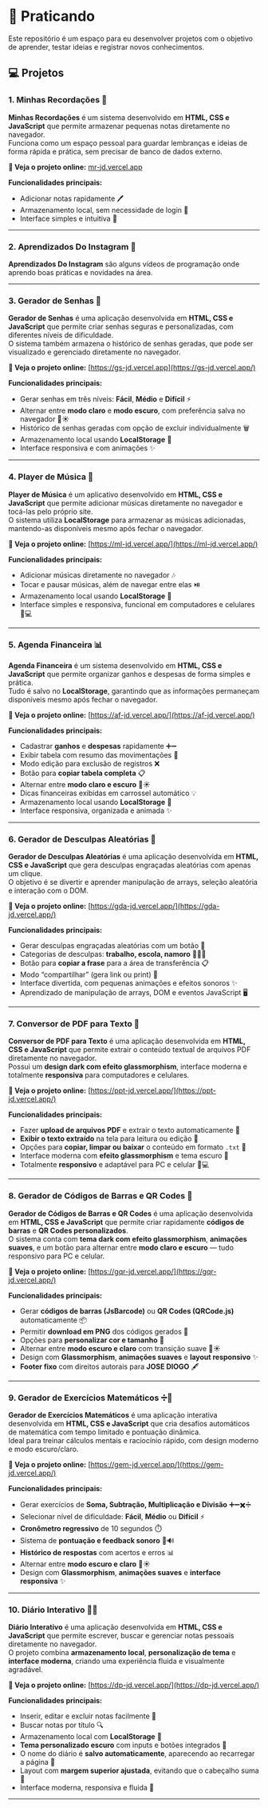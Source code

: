 # 🌟 Praticando

Este repositório é um espaço para eu desenvolver projetos com o objetivo de aprender, testar ideias e registrar novos conhecimentos.

## 💻 Projetos

### 1. Minhas Recordações 📝
**Minhas Recordações** é um sistema desenvolvido em **HTML, CSS e JavaScript** que permite armazenar pequenas notas diretamente no navegador.  
Funciona como um espaço pessoal para guardar lembranças e ideias de forma rápida e prática, sem precisar de banco de dados externo.

**🚀 Veja o projeto online:** [mr-jd.vercel.app](https://mr-jd.vercel.app)

**Funcionalidades principais:**
- Adicionar notas rapidamente 🖊️
- Armazenamento local, sem necessidade de login 💾
- Interface simples e intuitiva 🎨



---



### 2. Aprendizados Do Instagram 📝
**Aprendizados Do Instagram** são alguns vídeos de programação onde aprendo boas práticas e novidades na área.



---



### 3. Gerador de Senhas 🔐
**Gerador de Senhas** é uma aplicação desenvolvida em **HTML, CSS e JavaScript** que permite criar senhas seguras e personalizadas, com diferentes níveis de dificuldade.  
O sistema também armazena o histórico de senhas geradas, que pode ser visualizado e gerenciado diretamente no navegador.

**🚀 Veja o projeto online:** [https://gs-jd.vercel.app](https://gs-jd.vercel.app/)

**Funcionalidades principais:**
- Gerar senhas em três níveis: **Fácil**, **Médio** e **Difícil** ⚡  
- Alternar entre **modo claro** e **modo escuro**, com preferência salva no navegador 🌙☀️  
- Histórico de senhas geradas com opção de excluir individualmente 🗑️  
- Armazenamento local usando **LocalStorage** 💾  
- Interface responsiva e com animações ✨



---



### 4. Player de Música 🎵
**Player de Música** é um aplicativo desenvolvido em **HTML, CSS e JavaScript** que permite adicionar músicas diretamente no navegador e tocá-las pelo próprio site.  
O sistema utiliza **LocalStorage** para armazenar as músicas adicionadas, mantendo-as disponíveis mesmo após fechar o navegador.

**🚀 Veja o projeto online:** [https://ml-jd.vercel.app/](https://ml-jd.vercel.app/)

**Funcionalidades principais:**
- Adicionar músicas diretamente no navegador 🎶  
- Tocar e pausar músicas, além de navegar entre elas ⏯️  
- Armazenamento local usando **LocalStorage** 💾  
- Interface simples e responsiva, funcional em computadores e celulares 📱💻



---



### 5. Agenda Financeira 📊
**Agenda Financeira** é um sistema desenvolvido em **HTML, CSS e JavaScript** que permite organizar ganhos e despesas de forma simples e prática.  
Tudo é salvo no **LocalStorage**, garantindo que as informações permaneçam disponíveis mesmo após fechar o navegador.

**🚀 Veja o projeto online:** [https://af-jd.vercel.app/](https://af-jd.vercel.app/)

**Funcionalidades principais:**
- Cadastrar **ganhos** e **despesas** rapidamente ➕➖  
- Exibir tabela com resumo das movimentações 📑  
- Modo edição para exclusão de registros ❌  
- Botão para **copiar tabela completa** 📋  
- Alternar entre **modo claro e escuro** 🌙☀️  
- Dicas financeiras exibidas em carrossel automático 💡  
- Armazenamento local usando **LocalStorage** 💾  
- Interface responsiva, organizada e animada ✨


---


### 6. Gerador de Desculpas Aleatórias 🤣
**Gerador de Desculpas Aleatórias** é uma aplicação desenvolvida em **HTML, CSS e JavaScript** que gera desculpas engraçadas aleatórias com apenas um clique.  
O objetivo é se divertir e aprender manipulação de arrays, seleção aleatória e interação com o DOM.

**🚀 Veja o projeto online:** [https://gda-jd.vercel.app/](https://gda-jd.vercel.app/)

**Funcionalidades principais:**
- Gerar desculpas engraçadas aleatórias com um botão 🎯  
- Categorias de desculpas: **trabalho, escola, namoro** 🏫💼💘  
- Botão para **copiar a frase** para a área de transferência 📋  
- Modo “compartilhar” (gera link ou print) 🔗  
- Interface divertida, com pequenas animações e efeitos sonoros ✨  
- Aprendizado de manipulação de arrays, DOM e eventos JavaScript 🖥️


---


### 7. Conversor de PDF para Texto 📄  
**Conversor de PDF para Texto** é uma aplicação desenvolvida em **HTML, CSS e JavaScript** que permite extrair o conteúdo textual de arquivos PDF diretamente no navegador.  
Possui um **design dark com efeito glassmorphism**, interface moderna e totalmente **responsiva** para computadores e celulares.

**🚀 Veja o projeto online:** [https://ppt-jd.vercel.app/](https://ppt-jd.vercel.app/)

**Funcionalidades principais:**  
- Fazer **upload de arquivos PDF** e extrair o texto automaticamente 📂  
- **Exibir o texto extraído** na tela para leitura ou edição 📝  
- Opções para **copiar, limpar ou baixar** o conteúdo em formato `.txt` 💾  
- Interface moderna com **efeito glassmorphism** e tema escuro 🌙  
- Totalmente **responsivo** e adaptável para PC e celular 📱💻


---


### 8. Gerador de Códigos de Barras e QR Codes 🧾  
**Gerador de Códigos de Barras e QR Codes** é uma aplicação desenvolvida em **HTML, CSS e JavaScript** que permite criar rapidamente **códigos de barras** e **QR Codes personalizados**.  
O sistema conta com **tema dark com efeito glassmorphism**, **animações suaves**, e um botão para alternar entre **modo claro e escuro** — tudo responsivo para PC e celular.

**🚀 Veja o projeto online:** [https://gqr-jd.vercel.app/](https://gqr-jd.vercel.app/)

**Funcionalidades principais:**  
- Gerar **códigos de barras (JsBarcode)** ou **QR Codes (QRCode.js)** automaticamente 📦  
- Permitir **download em PNG** dos códigos gerados 💾  
- Opções para **personalizar cor e tamanho** 🎨  
- Alternar entre **modo escuro e claro** com transição suave 🌙☀️  
- Design com **Glassmorphism**, **animações suaves** e **layout responsivo** ✨  
- **Footer fixo** com direitos autorais para **JOSE DIOGO** 🖋️ 



---


### 9. Gerador de Exercícios Matemáticos ➗🧮
**Gerador de Exercícios Matemáticos** é uma aplicação interativa desenvolvida em **HTML, CSS e JavaScript** que cria desafios automáticos de matemática com tempo limitado e pontuação dinâmica.  
Ideal para treinar cálculos mentais e raciocínio rápido, com design moderno e modo escuro/claro.

**🚀 Veja o projeto online:** [https://gem-jd.vercel.app/](https://gem-jd.vercel.app/)

**Funcionalidades principais:**  
- Gerar exercícios de **Soma, Subtração, Multiplicação e Divisão** ➕➖✖️➗  
- Selecionar nível de dificuldade: **Fácil**, **Médio** ou **Difícil** ⚡  
- **Cronômetro regressivo** de 10 segundos ⏱️  
- Sistema de **pontuação e feedback sonoro** 🎯🔊  
- **Histórico de respostas** com acertos e erros 📊  
- Alternar entre **modo escuro e claro** 🌙☀️  
- Design com **Glassmorphism**, **animações suaves** e **interface responsiva** ✨



---



### 10. Diário Interativo 📔✨
**Diário Interativo** é uma aplicação desenvolvida em **HTML, CSS e JavaScript** que permite escrever, buscar e gerenciar notas pessoais diretamente no navegador.  
O projeto combina **armazenamento local**, **personalização de tema** e **interface moderna**, criando uma experiência fluida e visualmente agradável.

**🚀 Veja o projeto online:** [https://dp-jd.vercel.app/](https://dp-jd.vercel.app/)

**Funcionalidades principais:**  
- Inserir, editar e excluir notas facilmente 📝  
- Buscar notas por título 🔍  
- Armazenamento local com **LocalStorage** 💾  
- **Tema personalizado escuro** com inputs e botões integrados 🎨  
- O nome do diário é **salvo automaticamente**, aparecendo ao recarregar a página 💬  
- Layout com **margem superior ajustada**, evitando que o cabeçalho suma 📏  
- Interface moderna, responsiva e fluida 💫



---
